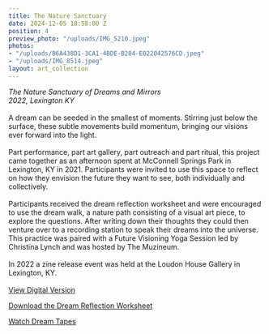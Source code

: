 ```yaml
---
title: The Nature Sanctuary
date: 2024-12-05 18:58:00 Z
position: 4
preview_photo: "/uploads/IMG_5210.jpeg"
photos:
- "/uploads/B6A438D1-3CA1-4BDE-B204-E022042576CD.jpeg"
- "/uploads/IMG_8514.jpeg"
layout: art_collection
---
```


*The Nature Sanctuary of Dreams and Mirrors* <br>
*2022, Lexington KY* <br>
<br>
A dream can be seeded in the smallest of moments. Stirring just below the surface, these subtle movements build momentum, bringing our visions ever forward into the light.<br>
<br>
Part performance, part art gallery, part outreach and part ritual, this project came together as an afternoon spent at McConnell Springs Park in Lexington, KY in 2021. Participants were invited to use this space to reflect on how they envision the future they want to see, both individually and collectively.<br>
<br>
Participants received the dream reflection worksheet and were encouraged to use the dream walk, a nature path consisting of a visual art piece, to explore the questions. After writing down their thoughts they could then venture over to a recording station to speak their dreams into the universe. This practice was paired with a Future Visioning Yoga Session led by Christina Lynch and was hosted by The Muzineum. <br>
<br>
In 2022 a zine release event was held at the Loudon House Gallery in Lexington, KY. <br> 
<br>
[View Digital Version](https://drive.google.com/file/d/1NpKR0IhBySsKqxn7KKlZqXVbXZziAxPf/view?usp=sharing)<br>
 
[Download the Dream Reflection Worksheet](https://drive.google.com/file/d/1nanrpM-6ea24OWZuBbnUt8vnXkNSS01e/view?usp=sharing) <br>

[Watch Dream Tapes ](https://youtu.be/gIplyWt7b5Q) 
 

